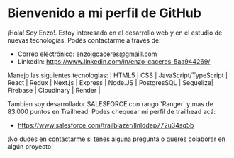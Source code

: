 # Bienvenido a mi perfil de GitHub

¡Hola! Soy Enzo!. Estoy interesado en el desarrollo web y en el estudio de nuevas tecnologias. Podés contactarme a través de:

- Correo electrónico: enzojgcaceres@gmaill.com
- LinkedIn: https://www.linkedin.com/in/enzo-caceres-5aa944269/

Manejo las siguientes tecnologias: 
 | HTML5 | CSS | JavaScript/TypeScript | React | Redux | Next.js | Express | Node.JS | PostgresSQL | Sequelize| Firebase | Cloudinary | Render |
 
 Tambien soy desarrollador SALESFORCE con rango 'Ranger' y mas de 83.000 puntos en Trailhead. Podes chequear mi perfil de trailhead acá: 
 
 - https://www.salesforce.com/trailblazer/llnlddep772u34sq5b

¡No dudes en contactarme si tenes alguna pregunta o queres colaborar en algún proyecto!

